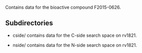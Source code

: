 Contains data for the bioactive compound F2015-0626.

## Subdirectories

- cside/ contains data for the C-side search space on rv1821.

- nside/ contains data for the N-side search space on rv1821.

